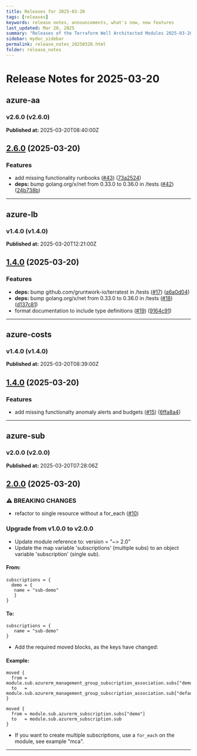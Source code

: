```yaml
---
title: Releases for 2025-03-20
tags: [releases]
keywords: release notes, announcements, what's new, new features
last_updated: Mar 20, 2025
summary: "Releases of the Terraform Well Architected Modules 2025-03-20"
sidebar: mydoc_sidebar
permalink: release_notes_20250320.html
folder: release_notes
---
```


# Release Notes for 2025-03-20

## azure-aa
### v2.6.0 (v2.6.0)
**Published at:** 2025-03-20T08:40:00Z

## [2.6.0](https://github.com/CloudNationHQ/terraform-azure-aa/compare/v2.5.0...v2.6.0) (2025-03-20)


### Features

* add missing functionality runbooks ([#43](https://github.com/CloudNationHQ/terraform-azure-aa/issues/43)) ([73a2524](https://github.com/CloudNationHQ/terraform-azure-aa/commit/73a2524a02dc52bec0d0e4a5c5879095305a3cb3))
* **deps:** bump golang.org/x/net from 0.33.0 to 0.36.0 in /tests ([#42](https://github.com/CloudNationHQ/terraform-azure-aa/issues/42)) ([24b738b](https://github.com/CloudNationHQ/terraform-azure-aa/commit/24b738bcdac14bca9cf1b607dae2165a31bd21ba))

---

## azure-lb
### v1.4.0 (v1.4.0)
**Published at:** 2025-03-20T12:21:00Z

## [1.4.0](https://github.com/CloudNationHQ/terraform-azure-lb/compare/v1.3.0...v1.4.0) (2025-03-20)


### Features

* **deps:** bump github.com/gruntwork-io/terratest in /tests ([#17](https://github.com/CloudNationHQ/terraform-azure-lb/issues/17)) ([a6a0d04](https://github.com/CloudNationHQ/terraform-azure-lb/commit/a6a0d041153df210564e5cf2914e18d4585452c0))
* **deps:** bump golang.org/x/net from 0.33.0 to 0.36.0 in /tests ([#18](https://github.com/CloudNationHQ/terraform-azure-lb/issues/18)) ([d137c81](https://github.com/CloudNationHQ/terraform-azure-lb/commit/d137c810f138fe61ae4fd0a01218932d2a8ebd7e))
* format documentation to include type definitions ([#19](https://github.com/CloudNationHQ/terraform-azure-lb/issues/19)) ([9164c91](https://github.com/CloudNationHQ/terraform-azure-lb/commit/9164c91b1c500957b5ccbb43f6671bfb6fc2086e))

---

## azure-costs
### v1.4.0 (v1.4.0)
**Published at:** 2025-03-20T08:39:00Z

## [1.4.0](https://github.com/CloudNationHQ/terraform-azure-costs/compare/v1.3.0...v1.4.0) (2025-03-20)


### Features

* add missing functionalty anomaly alerts and budgets ([#15](https://github.com/CloudNationHQ/terraform-azure-costs/issues/15)) ([6ffa8a4](https://github.com/CloudNationHQ/terraform-azure-costs/commit/6ffa8a47364927acddb0bbc937d87e143174dbed))

---

## azure-sub
### v2.0.0 (v2.0.0)
**Published at:** 2025-03-20T07:28:06Z

## [2.0.0](https://github.com/CloudNationHQ/terraform-azure-sub/compare/v1.2.0...v2.0.0) (2025-03-20)


### ⚠ BREAKING CHANGES

* refactor to single resource without a for_each ([#10](https://github.com/CloudNationHQ/terraform-azure-sub/issues/10))

### Upgrade from v1.0.0 to v2.0.0
* Update module reference to: version = "~> 2.0"
* Update the map variable 'subscriptions' (multiple subs) to an object variable 'subscription' (single sub). 
#### From:
```
subscriptions = {
  demo = {
   name = "sub-demo"
   }
}
```
#### To: 
```
subscriptions = {
   name = "sub-demo"
}
```
* Add the required moved blocks, as the keys have changed:
#### Example:
```
moved {
  from = module.sub.azurerm_management_group_subscription_association.subs["demo"]
  to   = module.sub.azurerm_management_group_subscription_association.sub["default"]
}

moved {
  from = module.sub.azurerm_subscription.subs["demo"]
  to   = module.sub.azurerm_subscription.sub
}
```
* If you want to create multiple subscriptions, use a `for_each` on the module, see example "mca".

---

